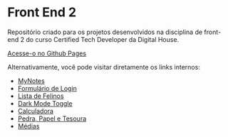 # Front End 2
Repositório criado para os projetos desenvolvidos na disciplina de front-end 2 do curso Certified Tech Developer da Digital House.

[Acesse-o no Github Pages](https://mdaffonso.github.io/frontend2/)

Alternativamente, você pode visitar diretamente os links internos:

+ [MyNotes](https://mdaffonso.github.io/frontend2/mynotes/)
+ [Formulário de Login](https://mdaffonso.github.io/frontend2/form/)
+ [Lista de Felinos](https://mdaffonso.github.io/frontend2/felinos/)
+ [Dark Mode Toggle](https://mdaffonso.github.io/frontend2/dark-mode/)
+ [Calculadora](https://mdaffonso.github.io/frontend2/calculator/)
+ [Pedra, Papel e Tesoura](https://mdaffonso.github.io/frontend2/jokenpo/)
+ [Médias](https://mdaffonso.github.io/frontend2/averages/)
